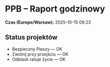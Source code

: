 # PPB – Raport godzinowy
**Czas (Europe/Warsaw):** 2025-10-15 09:23

## Status projektów
- Bezpieczny Pieszy — OK
- Zwolnij przy przejściu — OK
- Odblask ratuje życie — OK

